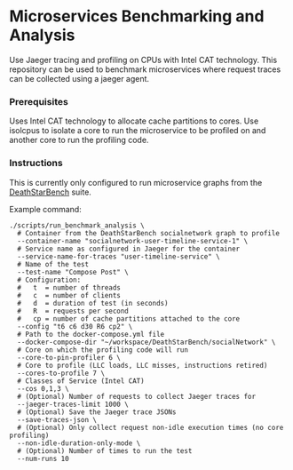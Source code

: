 # Microservices Benchmarking and Analysis

Use Jaeger tracing and profiling on CPUs with Intel CAT technology. This repository can be used to benchmark microservices where request traces can be collected using a jaeger agent.

### Prerequisites

Uses Intel CAT technology to allocate cache partitions to cores. Use isolcpus to isolate a core to run the microservice to be profiled on and another core to run the profiling code.

### Instructions

This is currently only configured to run microservice graphs from the [DeathStarBench](https://github.com/delimitrou/DeathStarBench) suite.

Example command:
```
./scripts/run_benchmark_analysis \
  # Container from the DeathStarBench socialnetwork graph to profile
  --container-name "socialnetwork-user-timeline-service-1" \
  # Service name as configured in Jaeger for the container
  --service-name-for-traces "user-timeline-service" \
  # Name of the test
  --test-name "Compose Post" \
  # Configuration:
  #   t  = number of threads
  #   c  = number of clients
  #   d  = duration of test (in seconds)
  #   R  = requests per second
  #   cp = number of cache partitions attached to the core
  --config "t6 c6 d30 R6 cp2" \
  # Path to the docker-compose.yml file
  --docker-compose-dir "~/workspace/DeathStarBench/socialNetwork" \
  # Core on which the profiling code will run
  --core-to-pin-profiler 6 \
  # Core to profile (LLC loads, LLC misses, instructions retired)
  --cores-to-profile 7 \
  # Classes of Service (Intel CAT)
  --cos 0,1,3 \
  # (Optional) Number of requests to collect Jaeger traces for
  --jaeger-traces-limit 1000 \
  # (Optional) Save the Jaeger trace JSONs
  --save-traces-json \
  # (Optional) Only collect request non-idle execution times (no core profiling)
  --non-idle-duration-only-mode \
  # (Optional) Number of times to run the test
  --num-runs 10
```
